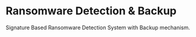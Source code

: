 # Ransomware Detection & Backup

Signature Based Ransomware Detection System with Backup mechanism.
